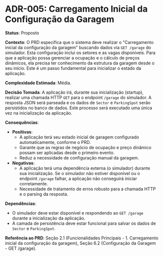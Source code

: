 # ADR-005: Carregamento Inicial da Configuração da Garagem

**Status**: Proposto

**Contexto**: O PRD especifica que o sistema deve realizar o "Carregamento inicial da configuração da garagem" buscando dados via `GET /garage` do simulador. Esta configuração inclui os setores e as vagas disponíveis. Para que a aplicação possa gerenciar a ocupação e o cálculo de preços dinâmicos, ela precisa ter conhecimento da estrutura da garagem desde o seu início. Este é um passo fundamental para inicializar o estado da aplicação.

**Complexidade Estimada**: Média.

**Decisão Tomada**: A aplicação irá, durante sua inicialização (startup), realizar uma chamada HTTP `GET` para o endpoint `/garage` do simulador. A resposta JSON será parseada e os dados de `Sector` e `ParkingSpot` serão persistidos no banco de dados. Este processo será executado uma única vez na inicialização da aplicação.

**Consequências**:
*   **Positivas**:
    *   A aplicação terá seu estado inicial de garagem configurado automaticamente, conforme o PRD.
    *   Garante que as regras de negócio de ocupação e preço dinâmico possam ser aplicadas desde o primeiro evento.
    *   Reduz a necessidade de configuração manual da garagem.
*   **Negativas**:
    *   A aplicação terá uma dependência externa (o simulador) durante sua inicialização. Se o simulador não estiver disponível ou o endpoint `/garage` falhar, a aplicação não conseguirá iniciar corretamente.
    *   Necessidade de tratamento de erros robusto para a chamada HTTP e o parsing da resposta.

**Dependências**:
*   O simulador deve estar disponível e respondendo ao `GET /garage` durante a inicialização da aplicação.
*   A camada de persistência deve estar funcional para salvar os dados de `Sector` e `ParkingSpot`.

**Referência ao PRD**: Seção 2.1 (Funcionalidades Principais - 1. Carregamento inicial da configuração da garagem), Seção 6.2 (Configuração da Garagem - GET /garage).
